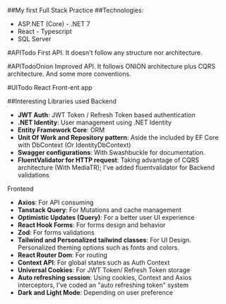 ##My first Full Stack Practice
##Technologies: 
* ASP.NET (Core) - .NET 7
* React - Typescript 
* SQL Server 

#APITodo
First API. It doesn't follow any structure nor architecture.

#APITodoOnion
Improved API. It follows ONION architecture plus CQRS architecture. And some more conventions.

#UITodo
React Front-ent app

##Interesting Libraries used
Backend
- **JWT Auth**: JWT Token / Refresh Token based authentication
- **.NET Identity**: User management using .NET Identity
- **Entity Framework Core**: ORM
- **Unit Of Work and Repository pattern**: Aside the included by EF Core with DbContext (Or IdentityDbContext)
- **Swagger configurations**: With Swashbuckle for documentation.
- **FluentValidator for HTTP request**: Taking advantage of CQRS architecture (With MediaTR); I've added fluentvalidator for Backend validations

Frontend
- **Axios**: For API consuming 
- **Tanstack Query**: For Mutations and cache management
- **Optimistic Updates (Query)**: For a better user UI experience
- **React Hook Forms**: For forms design and behavior
- **Zod**: For forms validations
- **Tailwind and Personalized tailwind classes**: For UI Design. Personalized theming options such as fonts and colors.
- **React Router Dom**: For routing
- **Context API**: For global states such as Auth Context
- **Universal Cookies**: For JWT Token/ Refresh Token storage
- **Auto refreshing session**: Using cookies, Context and Axios interceptors, I've coded an "auto refreshing token" system
- **Dark and Light Mode**: Depending on user preference








